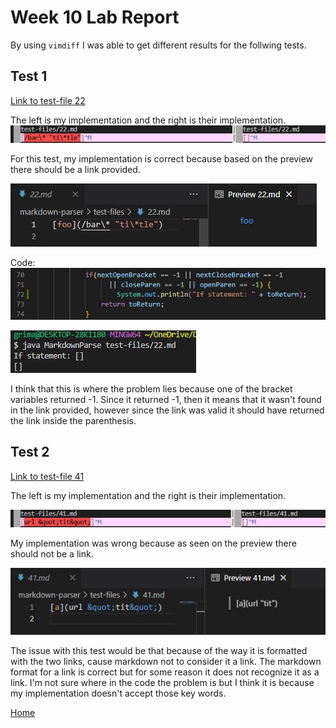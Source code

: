 # Week 10 Lab Report

By using `vimdiff` I was able to get different results for the follwing tests. 

## Test 1
[Link to test-file 22](https://github.com/nidhidhamnani/markdown-parser/blob/main/test-files/22.md)

The left is my implementation and the right is their implementation.
![](test-file-22.jpg)

For this test, my implementation is correct because based on the preview there should be a link provided.

![](22-preview.jpg)


Code:
![](if-statement-fail.jpg)

![](printed-fail.jpg)

I think that this is where the problem lies because one of the bracket variables returned -1. Since it returned -1, then it means that it wasn't found in the link provided, however since the link was valid it should have returned the link inside the parenthesis. 


## Test 2
[Link to test-file 41](https://github.com/nidhidhamnani/markdown-parser/blob/main/test-files/41.md)

The left is my implementation and the right is their implementation.

![](test-file-41.jpg)

My implementation was wrong because as seen on the preview there should not be a link. 

![](41-preview.jpg)

The issue with this test would be that because of the way it is formatted with the two links, cause markdown not to consider it a link. The markdown format for a link is correct but for some reason it does not recognize it as a link. I'm not sure where in the code the problem is but I think it is because my implementation doesn't accept those key words.  


[Home](https://pgrimaldo03.github.io/cse15l-lab-reports/)